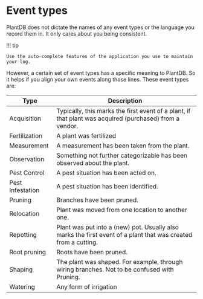 # Event types

PlantDB does not dictate the names of any event types or the language you record them in. It only cares about you being consistent.

!!! tip

    Use the auto-complete features of the application you use to maintain your log.

However, a certain set of event types has a specific meaning to PlantDB. So it helps if you align your own events along those lines. These event types are:

| Type             | Description                                                                                                    |
| ---------------- | -------------------------------------------------------------------------------------------------------------- |
| Acquisition      | Typically, this marks the first event of a plant, if that plant was acquired (purchased) from a vendor.        |
| Fertilization    | A plant was fertilized                                                                                         |
| Measurement      | A measurement has been taken from the plant.                                                                   |
| Observation      | Something not further categorizable has been observed about the plant.                                         |
| Pest Control     | A pest situation has been acted on.                                                                            |
| Pest Infestation | A pest situation has been identified.                                                                          |
| Pruning          | Branches have been pruned.                                                                                     |
| Relocation       | Plant was moved from one location to another one.                                                              |
| Repotting        | Plant was put into a (new) pot. Usually also marks the first event of a plant that was created from a cutting. |
| Root pruning     | Roots have been pruned.                                                                                        |
| Shaping          | The plant was shaped. For example, through wiring branches. Not to be confused with Pruning.                   |
| Watering         | Any form of irrigation                                                                                         |

